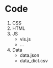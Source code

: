 # Code
<ol>
  <li>CSS</li>
  <li>HTML</li>
  <li>JS
    <ul>
      <li>vis.js</li>
      <li>...</li>
    </ul>
  </li>
  <li>Data
    <ul>
      <li>data.json</li>
      <li>data_dict.csv</li>
    </ul>
  </li>
</ol>
